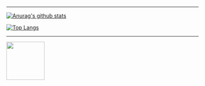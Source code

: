 ***

[![Anurag's github stats](https://github-readme-stats.vercel.app/api?username=JW5123&show_icons=true&theme=nightowl)](https://github.com/JW5123/github-readme-stats)  

[![Top Langs](https://github-readme-stats.vercel.app/api/top-langs/?username=JW5123&theme=nightowl&layout=compact)](https://github.com/JW5123/github-readme-stats)

***


<img src="https://wakatime.com/share/@2952e753-07ae-46b9-b356-554902b777d8/724f1d2c-a37b-444e-b275-561f5bf548c9.svg" width="100cm" height="100cm">
